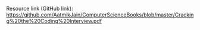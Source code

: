 Resource link (GitHub link):
https://github.com/AatmikJain/ComputerScienceBooks/blob/master/Cracking%20the%20Coding%20Interview.pdf